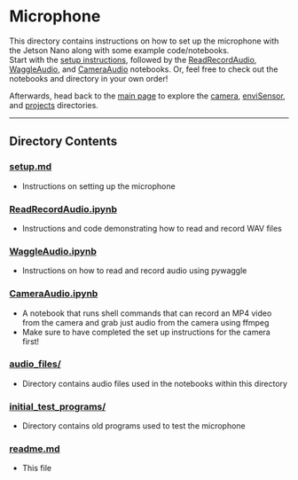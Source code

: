 # Microphone

This directory contains instructions on how to set up the microphone with the Jetson Nano along with some example code/notebooks.  
Start with the [setup instructions](https://github.com/ddiLab/SageEdu/blob/main/microphone/setup.md), followed by the [ReadRecordAudio](https://github.com/ddiLab/SageEdu/blob/main/microphone/ReadRecordAudio.ipynb), [WaggleAudio](https://github.com/ddiLab/SageEdu/blob/main/microphone/WaggleAudio.ipynb), and [CameraAudio](https://github.com/ddiLab/SageEdu/blob/main/microphone/CameraAudio.ipynb) notebooks. Or, feel free to check out the notebooks and directory in your own order!   

Afterwards, head back to the [main page](https://github.com/ddiLab/SageEdu) to explore the [camera](https://github.com/ddiLab/SageEdu/tree/main/camera), [enviSensor](https://github.com/ddiLab/SageEdu/tree/main/enviSensor), and [projects](https://github.com/ddiLab/SageEdu/tree/main/projects) directories.

---

## Directory Contents

### [setup.md](https://github.com/ddiLab/SageEdu/blob/main/microphone/setup.md)
* Instructions on setting up the microphone 

### [ReadRecordAudio.ipynb](https://github.com/ddiLab/SageEdu/blob/main/microphone/ReadRecordAudio.ipynb)
* Instructions and code demonstrating how to read and record WAV files

### [WaggleAudio.ipynb](https://github.com/ddiLab/SageEdu/blob/main/microphone/WaggleAudio.ipynb)
* Instructions on how to read and record audio using pywaggle

### [CameraAudio.ipynb](https://github.com/ddiLab/SageEdu/blob/main/microphone/CommandsVideoAudio.ipynb)
* A notebook that runs shell commands that can record an MP4 video from the camera and grab just audio from the camera using ffmpeg
* Make sure to have completed the set up instructions for the camera first!

### [audio_files/](https://github.com/ddiLab/SageEdu/tree/main/microphone/audio_files)
* Directory contains audio files used in the notebooks within this directory

### [initial_test_programs/](https://github.com/ddiLab/SageEdu/tree/main/microphone/initial_test_programs)
* Directory contains old programs used to test the microphone

### [readme.md](https://github.com/ddiLab/SageEdu/blob/main/microphone/readme.md)
* This file
